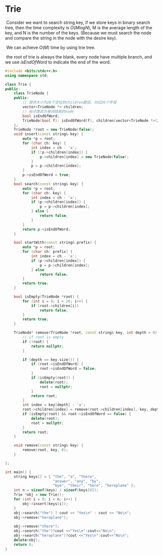 # Trie

​	Consider we want to search string key, if we store keys in binary search tree, then the time complexity is $O(MlogN)$, M is the average length of the key, and N is the number of the keys. (Because we must search the node and compare the string in the node with the desire key).

​	We can achieve $O(M)$ time by using trie tree.

​	the root of trie is always the blank, every node have multiple branch, and we use *isEndOfWord* to indicate the end of the word.
```cpp
#include <bits/stdc++.h>
using namespace std;

class Trie {
public:
	class TrieNode {
	public:
		// 提供大小为26个空位的children数组，对应26个字母
		vector<TrieNode *> children;
		// 标识是否为单词结尾的node
		bool isEndOfWord;
		TrieNode(bool f): isEndOfWord(f), children(vector<TrieNode *>(26, nullptr)) {}
	};
	TrieNode *root = new TrieNode(false);
	void insert(const string& key) {
		auto *p = root;
		for (char ch: key) {
			int index = ch - 'a';
			if (!p->children[index]) {
				p->children[index] = new TrieNode(false);
			}
			p = p->children[index];
		}
		p->isEndOfWord = true;
	}
	bool search(const string& key) {
		auto *p = root;
		for (char ch: key) {
			int index = ch - 'a';
			if (p->children[index]) {
				p = p->children[index];
			} else {
				return false;
			}
		}
		return p->isEndOfWord;
	}

	bool startWith(const string& prefix) {
		auto *p = root;
		for (char ch: prefix) {
			int index = ch - 'a';
			if (p->children[index]) {
				p = p->children[index];
			} else 
				return false;
		}
		return true;
	}

	bool isEmpty(TrieNode *root) {
		for (int i = 0; i < 26; i++) {
			if (root->children[i])
				return false;
		}
		return true;
	}

	TrieNode* remove(TrieNode *root, const string& key, int depth = 0) {
		// if root is empty
		if (!root) {
			return nullptr;
		}

		if (depth == key.size()) {
			if (root->isEndOfWord) {
				root->isEndOfWord = false;
			}
			if (isEmpty(root)) {
				delete(root);
				root = nullptr;
			}
			return root;
		}
		int index = key[depth] - 'a';
		root->children[index] = remove(root->children[index], key, depth+1);
		if (isEmpty(root) && root->isEndOfWord == false) {
			delete(root);
			root = nullptr;
		}
		return root;
	}

	void remove(const string& key) {
		remove(root, key, 0);
	}

};

int main() {
	string keys[] = { "the", "a", "there", 
                      "answer", "any", "by", 
                      "bye", "their", "hero", "heroplane" }; 
	int n = sizeof(keys) / sizeof(keys[0]);
	Trie *obj = new Trie();
	for (int i = 0; i < n; i++) {
		obj->insert(keys[i]);
	}
	obj->search("the") ? cout << "Yes\n" : cout << "No\n";
	obj->remove("heroplane");
	
	obj->remove("there");
	obj->search("the")?cout <<"Yes\n":cout<<"No\n";
	obj->search("heroplane")?cout <<"Yes\n":cout<<"No\n";
	delete(obj);
	return 0;
}
```
